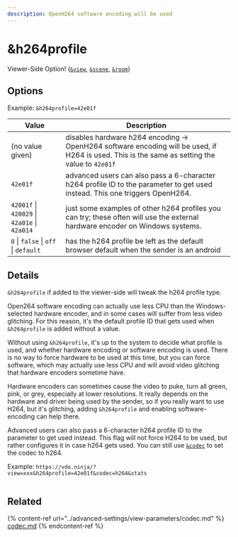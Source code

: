 ```yaml
---
description: OpenH264 software encoding will be used
---
```


# \&h264profile

Viewer-Side Option! ([`&view`](../advanced-settings/view-parameters/view.md), [`&scene`](../advanced-settings/view-parameters/scene.md), [`&room`](../general-settings/room.md))

## Options

Example: `&h264profile=42e01f`

| Value                                        | Description                                                                                                                                    |
| -------------------------------------------- | ---------------------------------------------------------------------------------------------------------------------------------------------- |
| (no value given)                             | disables hardware h264 encoding -> OpenH264 software encoding will be used, if H264 is used. This is the same as setting the value to `42e01f` |
| `42e01f`                                     | advanced users can also pass a 6-character h264 profile ID to the parameter to get used instead. This one triggers OpenH264.                   |
| `42001f` \| `420029` \| `42a01e` \| `42a014` | just some examples of other h264 profiles you can try; these often will use the external hardware encoder on Windows systems.                  |
| `0` \| `false` \| `off` \| `default`         | has the h264 profile be left as the default browser default when the sender is an android                                                      |

## Details

`&h264profile` if added to the viewer-side will tweak the h264 profile type.

Open264 software encoding can actually use less CPU than the Windows-selected hardware encoder, and in some cases will suffer from less video glitching. For this reason, it's the default profile ID that gets used when `&h264profile` is added without a value.

Without using `&h264profile`, it's up to the system to decide what profile is used, and whether hardware encoding or software encoding is used. There is no way to force hardware to be used at this time, but you can force software, which may actually use less CPU and will avoid video glitching that hardware encoders sometime have.

Hardware encoders can sometimes cause the video to puke, turn all green, pink, or grey, especially at lower resolutions. It really depends on the hardware and driver being used by the sender, so if you really want to use H264, but it's glitching, adding `&h264profile` and enabling software-encoding can help there.

Advanced users can also pass a 6-character h264 profile ID to the parameter to get used instead. This flag will not force H264 to be used, but rather configures it in case h264 gets used. You can still use [`&codec`](../advanced-settings/view-parameters/codec.md) to set the codec to h264.

Example: `https://vdo.ninja/?view=xxx&h264profile=42e01f&codec=h264&stats`

<div align="left">

<img src="https://lh5.googleusercontent.com/sITY54EgMFJiM2nX7QXOjd645PKQv_xktwsSUg1QVyvdpxJ9hLRuv0iyOQiL4nHw0dDYklKKp8bqh5F3jFh8prq9foPjaEZmv_se_bEwzhECGUDjTYHCJvbaw_eve8Xs3T5_7fxf" alt="">

</div>

## Related

{% content-ref url="../advanced-settings/view-parameters/codec.md" %}
[codec.md](../advanced-settings/view-parameters/codec.md)
{% endcontent-ref %}

